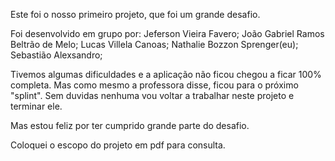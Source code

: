 Este foi o nosso primeiro projeto, que foi um grande desafio.

Foi desenvolvido em grupo por:
Jeferson Vieira Favero; João Gabriel Ramos Beltrão de Melo; Lucas Villela Canoas; Nathalie Bozzon Sprenger(eu); Sebastião Alexsandro;

Tivemos algumas dificuldades e a aplicação não ficou chegou a ficar 100% completa.
Mas como mesmo a professora disse, ficou para o próximo "splint".
Sem duvidas nenhuma vou voltar a trabalhar neste projeto e terminar ele.

Mas estou feliz por ter cumprido grande parte do desafio.

Coloquei o escopo do projeto em pdf para consulta.
